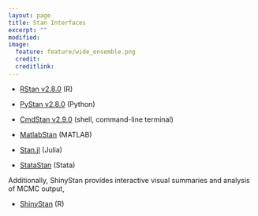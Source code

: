 ```yaml
---
layout: page
title: Stan Interfaces
excerpt: ""
modified:
image:
  feature: feature/wide_ensemble.png
  credit:
  creditlink:
---
```


* [RStan v2.8.0](/interfaces/rstan.html)
  <span class="note">(R)</span>

* [PyStan v2.8.0](/interfaces/pystan.html)
  <span class="note">(Python)</span>

* [CmdStan v2.9.0](/interfaces/cmdstan.html)
  <span class="note">(shell, command-line terminal)</span>

* [MatlabStan](/interfaces/matlab-stan.html)
  <span class="note">(MATLAB)</span>

* [Stan.jl](/interfaces/julia-stan.html)
  <span class="note">(Julia)</span>

* [StataStan](/interfaces/stata-stan.html)
  <span class="note">(Stata)</span>

Additionally, ShinyStan provides interactive visual summaries
and analysis of MCMC output,

* [ShinyStan](/interfaces/shinystan.html)
  <span class="note">(R)</span>
